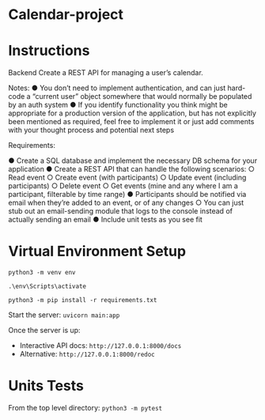 # Calendar-project

# Instructions

Backend
Create a REST API for managing a user’s calendar.

Notes:
● You don’t need to implement authentication, and can just hard-code a “current user” object somewhere that would normally be
populated by an auth system
● If you identify functionality you think might be appropriate for a production version of the application, but has not explicitly
been mentioned as required, feel free to implement it or just add comments with your thought process and potential next
steps

Requirements:

● Create a SQL database and implement the necessary DB schema for your application
● Create a REST API that can handle the following scenarios:
○ Read event
○ Create event (with participants)
○ Update event (including participants)
○ Delete event
○ Get events (mine and any where I am a participant, filterable by time range)
● Participants should be notified via email when they’re added to an event, or of any changes
○ You can just stub out an email-sending module that logs to the console instead of actually sending an email
● Include unit tests as you see fit

# Virtual Environment Setup

`python3 -m venv env`

`.\env\Scripts\activate`

`python3 -m pip install -r requirements.txt`

Start the server:
`uvicorn main:app`

Once the server is up:

- Interactive API docs: `http://127.0.0.1:8000/docs`
- Alternative: `http://127.0.0.1:8000/redoc`

# Units Tests

From the top level directory:
`python3 -m pytest`
